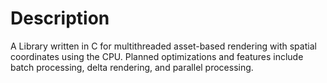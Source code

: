 # Description
A Library written in C for multithreaded asset-based rendering with spatial coordinates using the CPU. Planned optimizations and features include batch processing, delta rendering, and parallel processing.